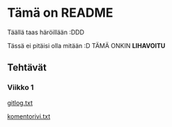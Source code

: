 # Tämä on README

Täällä taas häröillään :DDD

Tässä ei pitäisi olla mitään :D TÄMÄ ONKIN **LIHAVOITU**

## Tehtävät

### Viikko 1

[gitlog.txt](https://github.com/ljunjoel/ot-harjoitustyo/blob/master/laskarit/viikko1/gitlog.txt)

[komentorivi.txt](https://github.com/ljunjoel/ot-harjoitustyo/blob/master/laskarit/viikko1/komentorivi.txt)

